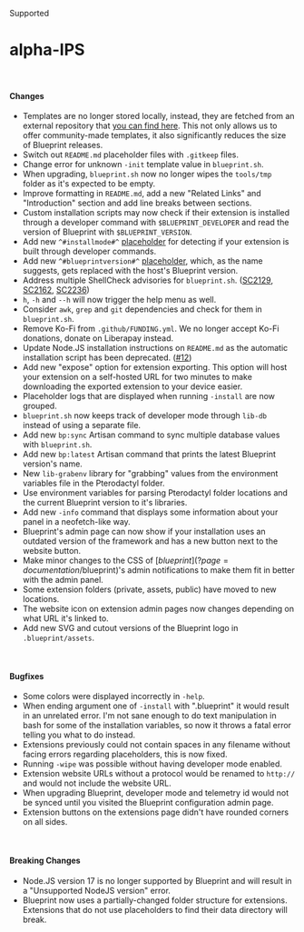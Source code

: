 <span class="badge bg-primary-subtle border border-primary-subtle text-primary-emphasis rounded-pill"><i class="bi bi-hash"></i> Supported</span>
# alpha-IPS
<br/>

#### Changes
- Templates are no longer stored locally, instead, they are fetched from an external repository that [you can find here](https://github.com/teamblueprint/main). This not only allows us to offer community-made templates, it also significantly reduces the size of Blueprint releases.
- Switch out `README.md` placeholder files with `.gitkeep` files.
- Change error for unknown `-init` template value in `blueprint.sh`.
- When upgrading, `blueprint.sh` now no longer wipes the `tools/tmp` folder as it's expected to be empty.
- Improve formatting in `README.md`, add a new "Related Links" and "Introduction" section and add line breaks between sections.
- Custom installation scripts may now check if their extension is installed through a developer command with `$BLUEPRINT_DEVELOPER` and read the version of Blueprint with `$BLUEPRINT_VERSION`.
- Add new `^#installmode#^` [placeholder](?page=documentation/placeholders) for detecting if your extension is built through developer commands.
- Add new `^#blueprintversion#^` [placeholder](?page=documentation/placeholders), which, as the name suggests, gets replaced with the host's Blueprint version.
- Address multiple ShellCheck advisories for `blueprint.sh`. ([SC2129](https://www.shellcheck.net/wiki/SC2129), [SC2162](https://www.shellcheck.net/wiki/SC2162), [SC2236](https://www.shellcheck.net/wiki/SC2236))
- `h`, `-h` and `--h` will now trigger the help menu as well.
- Consider `awk`, `grep` and `git` dependencies and check for them in `blueprint.sh`.
- Remove Ko-Fi from `.github/FUNDING.yml`. We no longer accept Ko-Fi donations, donate on Liberapay instead.
- Update Node.JS installation instructions on `README.md` as the automatic installation script has been deprecated. ([#12](https://github.com/teamblueprint/main/pull/12))
- Add new "expose" option for extension exporting. This option will host your extension on a self-hosted URL for two minutes to make downloading the exported extension to your device easier.
- Placeholder logs that are displayed when running `-install` are now grouped.
- `blueprint.sh` now keeps track of developer mode through `lib-db` instead of using a separate file.
- Add new `bp:sync` Artisan command to sync multiple database values with `blueprint.sh`.
- Add new `bp:latest` Artisan command that prints the latest Blueprint version's name.
- New `lib-grabenv` library for "grabbing" values from the environment variables file in the Pterodactyl folder.
- Use environment variables for parsing Pterodactyl folder locations and the current Blueprint version to it's libraries.
- Add new `-info` command that displays some information about your panel in a neofetch-like way.
- Blueprint's admin page can now show if your installation uses an outdated version of the framework and has a new button next to the website button.
- Make minor changes to the CSS of [$blueprint](?page=documentation/$blueprint)'s admin notifications to make them fit in better with the admin panel.
- Some extension folders (private, assets, public) have moved to new locations.
- The website icon on extension admin pages now changes depending on what URL it's linked to.
- Add new SVG and cutout versions of the Blueprint logo in `.blueprint/assets`.

<br/>

#### Bugfixes
- Some colors were displayed incorrectly in `-help`.
- When ending argument one of `-install` with ".blueprint" it would result in an unrelated error. I'm not sane enough to do text manipulation in bash for some of the installation variables, so now it throws a fatal error telling you what to do instead.
- Extensions previously could not contain spaces in any filename without facing errors regarding placeholders, this is now fixed.
- Running `-wipe` was possible without having developer mode enabled.
- Extension website URLs without a protocol would be renamed to `http://` and would not include the website URL.
- When upgrading Blueprint, developer mode and telemetry id would not be synced until you visited the Blueprint configuration admin page.
- Extension buttons on the extensions page didn't have rounded corners on all sides.

<br/>

#### Breaking Changes
- Node.JS version 17 is no longer supported by Blueprint and will result in a "Unsupported NodeJS version" error.
- Blueprint now uses a partially-changed folder structure for extensions. Extensions that do not use placeholders to find their data directory will break.


